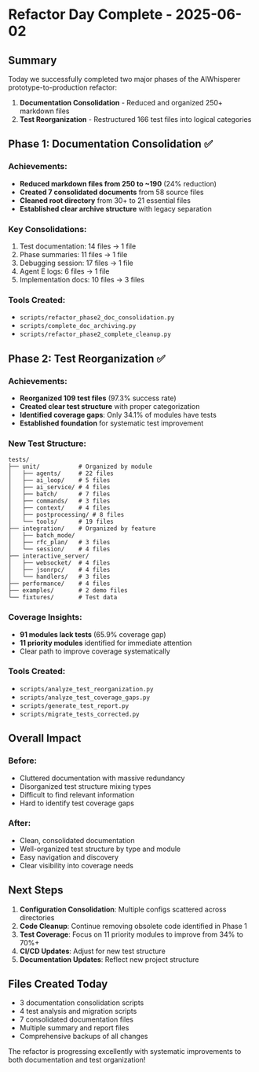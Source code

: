 # Refactor Day Complete - 2025-06-02

## Summary
Today we successfully completed two major phases of the AIWhisperer prototype-to-production refactor:
1. **Documentation Consolidation** - Reduced and organized 250+ markdown files
2. **Test Reorganization** - Restructured 166 test files into logical categories

## Phase 1: Documentation Consolidation ✅

### Achievements:
- **Reduced markdown files from 250 to ~190** (24% reduction)
- **Created 7 consolidated documents** from 58 source files
- **Cleaned root directory** from 30+ to 21 essential files
- **Established clear archive structure** with legacy separation

### Key Consolidations:
1. Test documentation: 14 files → 1 file
2. Phase summaries: 11 files → 1 file
3. Debugging session: 17 files → 1 file
4. Agent E logs: 6 files → 1 file
5. Implementation docs: 10 files → 3 files

### Tools Created:
- `scripts/refactor_phase2_doc_consolidation.py`
- `scripts/complete_doc_archiving.py`
- `scripts/refactor_phase2_complete_cleanup.py`

## Phase 2: Test Reorganization ✅

### Achievements:
- **Reorganized 109 test files** (97.3% success rate)
- **Created clear test structure** with proper categorization
- **Identified coverage gaps**: Only 34.1% of modules have tests
- **Established foundation** for systematic test improvement

### New Test Structure:
```
tests/
├── unit/           # Organized by module
│   ├── agents/     # 22 files
│   ├── ai_loop/    # 5 files
│   ├── ai_service/ # 4 files
│   ├── batch/      # 7 files
│   ├── commands/   # 3 files
│   ├── context/    # 4 files
│   ├── postprocessing/ # 8 files
│   └── tools/      # 19 files
├── integration/    # Organized by feature
│   ├── batch_mode/
│   ├── rfc_plan/   # 3 files
│   └── session/    # 4 files
├── interactive_server/
│   ├── websocket/  # 4 files
│   ├── jsonrpc/    # 4 files
│   └── handlers/   # 3 files
├── performance/    # 4 files
├── examples/       # 2 demo files
└── fixtures/       # Test data
```

### Coverage Insights:
- **91 modules lack tests** (65.9% coverage gap)
- **11 priority modules** identified for immediate attention
- Clear path to improve coverage systematically

### Tools Created:
- `scripts/analyze_test_reorganization.py`
- `scripts/analyze_test_coverage_gaps.py`
- `scripts/generate_test_report.py`
- `scripts/migrate_tests_corrected.py`

## Overall Impact

### Before:
- Cluttered documentation with massive redundancy
- Disorganized test structure mixing types
- Difficult to find relevant information
- Hard to identify test coverage gaps

### After:
- Clean, consolidated documentation
- Well-organized test structure by type and module
- Easy navigation and discovery
- Clear visibility into coverage needs

## Next Steps

1. **Configuration Consolidation**: Multiple configs scattered across directories
2. **Code Cleanup**: Continue removing obsolete code identified in Phase 1
3. **Test Coverage**: Focus on 11 priority modules to improve from 34% to 70%+
4. **CI/CD Updates**: Adjust for new test structure
5. **Documentation Updates**: Reflect new project structure

## Files Created Today
- 3 documentation consolidation scripts
- 4 test analysis and migration scripts
- 7 consolidated documentation files
- Multiple summary and report files
- Comprehensive backups of all changes

The refactor is progressing excellently with systematic improvements to both documentation and test organization!